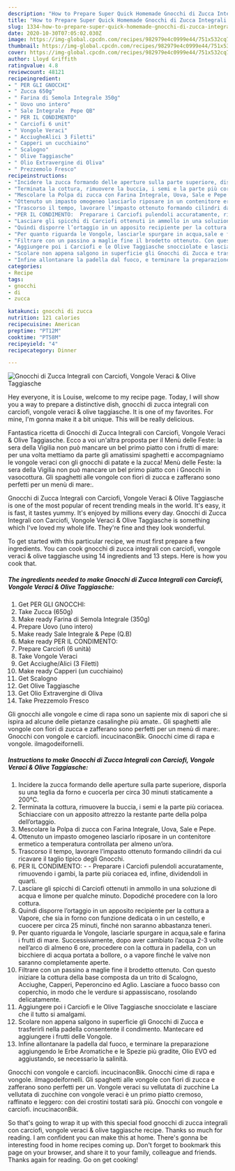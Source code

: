 ```yaml
---
description: "How to Prepare Super Quick Homemade Gnocchi di Zucca Integrali con Carciofi, Vongole Veraci &amp;amp; Olive Taggiasche"
title: "How to Prepare Super Quick Homemade Gnocchi di Zucca Integrali con Carciofi, Vongole Veraci &amp;amp; Olive Taggiasche"
slug: 1334-how-to-prepare-super-quick-homemade-gnocchi-di-zucca-integrali-con-carciofi-vongole-veraci-and-amp-olive-taggiasche
date: 2020-10-30T07:05:02.030Z
image: https://img-global.cpcdn.com/recipes/982979e4c0999e44/751x532cq70/gnocchi-di-zucca-integrali-con-carciofi-vongole-veraci-olive-taggiasche-recipe-main-photo.jpg
thumbnail: https://img-global.cpcdn.com/recipes/982979e4c0999e44/751x532cq70/gnocchi-di-zucca-integrali-con-carciofi-vongole-veraci-olive-taggiasche-recipe-main-photo.jpg
cover: https://img-global.cpcdn.com/recipes/982979e4c0999e44/751x532cq70/gnocchi-di-zucca-integrali-con-carciofi-vongole-veraci-olive-taggiasche-recipe-main-photo.jpg
author: Lloyd Griffith
ratingvalue: 4.8
reviewcount: 48121
recipeingredient:
- " PER GLI GNOCCHI"
- " Zucca 650g"
- " Farina di Semola Integrale 350g"
- " Uovo uno intero"
- " Sale Integrale  Pepe QB"
- " PER IL CONDIMENTO"
- " Carciofi 6 unit"
- " Vongole Veraci"
- " AcciugheAlici 3 Filetti"
- " Capperi un cucchiaino"
- " Scalogno"
- " Olive Taggiasche"
- " Olio Extravergine di Oliva"
- " Prezzemolo Fresco"
recipeinstructions:
- "Incidere la zucca formando delle aperture sulla parte superiore, disporla su una teglia da forno e cuocerla per circa 30 minuti staticamente a 200°C."
- "Terminata la cottura, rimuovere la buccia, i semi e la parte più coriacea. Schiacciare con un apposito attrezzo la restante parte della polpa dell’ortaggio."
- "Mescolare la Polpa di zucca con Farina Integrale, Uova, Sale e Pepe."
- "Ottenuto un impasto omogeneo lasciarlo riposare in un contenitore ermetico a temperatura controllata per almeno un’ora."
- "Trascorso il tempo, lavorare l’impasto ottenuto formando cilindri da cui ricavare il taglio tipico degli Gnocchi."
- "PER IL CONDIMENTO:  Preparare i Carciofi pulendoli accuratamente, rimuovendo i gambi, la parte più coriacea ed, infine, dividendoli in quarti."
- "Lasciare gli spicchi di Carciofi ottenuti in ammollo in una soluzione di acqua e limone per qualche minuto. Dopodiché procedere con la loro cottura."
- "Quindi disporre l’ortaggio in un apposito recipiente per la cottura a Vapore, che sia in forno con funzione dedicata o in un cestello, e cuocere per circa 25 minuti, finché non saranno abbastanza teneri."
- "Per quanto riguarda le Vongole, lasciarle spurgare in acqua,sale e farina i frutti di mare. Successivamente, dopo aver cambiato l’acqua 2-3 volte nell’arco di almeno 6 ore, procedere con la cottura in padella, con un bicchiere di acqua portata a bollore, o a vapore finché le valve non saranno completamente aperte."
- "Filtrare con un passino a maglie fine il brodetto ottenuto. Con questo iniziare la cottura della base composta da un trito di Scalogno, Acciughe, Capperi, Peperoncino ed Aglio. Lasciare a fuoco basso con coperchio, in modo che le verdure si appassiscano, rosolando delicatamente."
- "Aggiungere poi i Carciofi e le Olive Taggiasche snocciolate e lasciare che il tutto si amalgami."
- "Scolare non appena salgono in superficie gli Gnocchi di Zucca e trasferirli nella padella consentente il condimento. Mantecare ed aggiungere i frutti delle Vongole."
- "Infine allontanare la padella dal fuoco, e terminare la preparazione aggiungendo le Erbe Aromatiche e le Spezie più gradite, Olio EVO ed aggiustando, se necessario la salinità."
categories:
- Recipe
tags:
- gnocchi
- di
- zucca

katakunci: gnocchi di zucca 
nutrition: 121 calories
recipecuisine: American
preptime: "PT12M"
cooktime: "PT58M"
recipeyield: "4"
recipecategory: Dinner

---
```



![Gnocchi di Zucca Integrali con Carciofi, Vongole Veraci &amp; Olive Taggiasche](https://img-global.cpcdn.com/recipes/982979e4c0999e44/751x532cq70/gnocchi-di-zucca-integrali-con-carciofi-vongole-veraci-olive-taggiasche-recipe-main-photo.jpg)

Hey everyone, it is Louise, welcome to my recipe page. Today, I will show you a way to prepare a distinctive dish, gnocchi di zucca integrali con carciofi, vongole veraci &amp; olive taggiasche. It is one of my favorites. For mine, I'm gonna make it a bit unique. This will be really delicious.

Fantastica ricetta di Gnocchi di Zucca Integrali con Carciofi, Vongole Veraci &amp; Olive Taggiasche. Ecco a voi un&#39;altra proposta per il Menù delle Feste: la sera della Vigilia non può mancare un bel primo piatto con i frutti di mare: per una volta mettiamo da parte gli amatissimi spaghetti e accompagniamo le vongole veraci con gli gnocchi di patate e la zucca! Menù delle Feste: la sera della Vigilia non può mancare un bel primo piatto con i Gnocchi in vasocottura. Gli spaghetti alle vongole con fiori di zucca e zafferano sono perfetti per un menù di mare:.

Gnocchi di Zucca Integrali con Carciofi, Vongole Veraci &amp; Olive Taggiasche is one of the most popular of recent trending meals in the world. It's easy, it is fast, it tastes yummy. It's enjoyed by millions every day. Gnocchi di Zucca Integrali con Carciofi, Vongole Veraci &amp; Olive Taggiasche is something which I've loved my whole life. They're fine and they look wonderful.


To get started with this particular recipe, we must first prepare a few ingredients. You can cook gnocchi di zucca integrali con carciofi, vongole veraci &amp; olive taggiasche using 14 ingredients and 13 steps. Here is how you cook that.

<!--inarticleads1-->

##### The ingredients needed to make Gnocchi di Zucca Integrali con Carciofi, Vongole Veraci &amp; Olive Taggiasche:

1. Get  PER GLI GNOCCHI:
1. Take  Zucca (650g)
1. Make ready  Farina di Semola Integrale (350g)
1. Prepare  Uovo (uno intero)
1. Make ready  Sale Integrale &amp; Pepe (Q.B)
1. Make ready  PER IL CONDIMENTO:
1. Prepare  Carciofi (6 unità)
1. Take  Vongole Veraci
1. Get  Acciughe/Alici (3 Filetti)
1. Make ready  Capperi (un cucchiaino)
1. Get  Scalogno
1. Get  Olive Taggiasche
1. Get  Olio Extravergine di Oliva
1. Take  Prezzemolo Fresco


Gli gnocchi alle vongole e cime di rapa sono un sapiente mix di sapori che si ispira ad alcune delle pietanze casalinghe più amate.. Gli spaghetti alle vongole con fiori di zucca e zafferano sono perfetti per un menù di mare:. Gnocchi con vongole e carciofi. incucinaconBik. Gnocchi cime di rapa e vongole. ilmagodeifornelli. 

<!--inarticleads2-->

##### Instructions to make Gnocchi di Zucca Integrali con Carciofi, Vongole Veraci &amp; Olive Taggiasche:

1. Incidere la zucca formando delle aperture sulla parte superiore, disporla su una teglia da forno e cuocerla per circa 30 minuti staticamente a 200°C.
1. Terminata la cottura, rimuovere la buccia, i semi e la parte più coriacea. Schiacciare con un apposito attrezzo la restante parte della polpa dell’ortaggio.
1. Mescolare la Polpa di zucca con Farina Integrale, Uova, Sale e Pepe.
1. Ottenuto un impasto omogeneo lasciarlo riposare in un contenitore ermetico a temperatura controllata per almeno un’ora.
1. Trascorso il tempo, lavorare l’impasto ottenuto formando cilindri da cui ricavare il taglio tipico degli Gnocchi.
1. PER IL CONDIMENTO: -  - Preparare i Carciofi pulendoli accuratamente, rimuovendo i gambi, la parte più coriacea ed, infine, dividendoli in quarti.
1. Lasciare gli spicchi di Carciofi ottenuti in ammollo in una soluzione di acqua e limone per qualche minuto. Dopodiché procedere con la loro cottura.
1. Quindi disporre l’ortaggio in un apposito recipiente per la cottura a Vapore, che sia in forno con funzione dedicata o in un cestello, e cuocere per circa 25 minuti, finché non saranno abbastanza teneri.
1. Per quanto riguarda le Vongole, lasciarle spurgare in acqua,sale e farina i frutti di mare. Successivamente, dopo aver cambiato l’acqua 2-3 volte nell’arco di almeno 6 ore, procedere con la cottura in padella, con un bicchiere di acqua portata a bollore, o a vapore finché le valve non saranno completamente aperte.
1. Filtrare con un passino a maglie fine il brodetto ottenuto. Con questo iniziare la cottura della base composta da un trito di Scalogno, Acciughe, Capperi, Peperoncino ed Aglio. Lasciare a fuoco basso con coperchio, in modo che le verdure si appassiscano, rosolando delicatamente.
1. Aggiungere poi i Carciofi e le Olive Taggiasche snocciolate e lasciare che il tutto si amalgami.
1. Scolare non appena salgono in superficie gli Gnocchi di Zucca e trasferirli nella padella consentente il condimento. Mantecare ed aggiungere i frutti delle Vongole.
1. Infine allontanare la padella dal fuoco, e terminare la preparazione aggiungendo le Erbe Aromatiche e le Spezie più gradite, Olio EVO ed aggiustando, se necessario la salinità.


Gnocchi con vongole e carciofi. incucinaconBik. Gnocchi cime di rapa e vongole. ilmagodeifornelli. Gli spaghetti alle vongole con fiori di zucca e zafferano sono perfetti per un. Vongole veraci su vellutata di zucchine La vellutata di zucchine con vongole veraci è un primo piatto cremoso, raffinato e leggero: con dei crostini tostati sarà più. Gnocchi con vongole e carciofi. incucinaconBik. 

So that's going to wrap it up with this special food gnocchi di zucca integrali con carciofi, vongole veraci &amp; olive taggiasche recipe. Thanks so much for reading. I am confident you can make this at home. There's gonna be interesting food in home recipes coming up. Don't forget to bookmark this page on your browser, and share it to your family, colleague and friends. Thanks again for reading. Go on get cooking!
